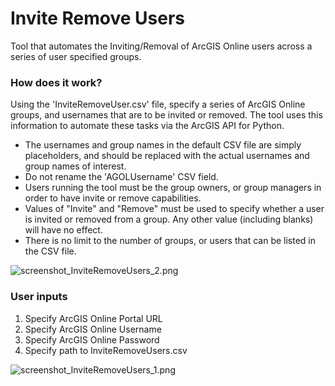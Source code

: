 # Invite Remove Users

Tool that automates the Inviting/Removal of ArcGIS Online users across a series of user specified groups.

### How does it work?

Using the 'InviteRemoveUser.csv' file, specify a series of ArcGIS Online groups, and usernames that are to be invited or removed. The tool uses this information to automate these tasks via the ArcGIS API for Python.

- The usernames and group names in the default CSV file are simply placeholders, and should be replaced with the actual usernames and group names of interest.
- Do not rename the 'AGOLUsername' CSV field.
- Users running the tool must be the group owners, or group managers in order to have invite or remove capabilities.
- Values of "Invite" and "Remove" must be used to specify whether a user is invited or removed from a group. Any other value (including blanks) will have no effect.
- There is no limit to the number of groups, or users that can be listed in the CSV file.

![screenshot_InviteRemoveUsers_2.png](/docs/screenshot_InviteRemoveUsers_2.png?raw=true)

### User inputs

1. Specify ArcGIS Online Portal URL
2. Specify ArcGIS Online Username
3. Specify ArcGIS Online Password
4. Specify path to InviteRemoveUsers.csv


![screenshot_InviteRemoveUsers_1.png](/docs/screenshot_InviteRemoveUsers_1.png?raw=true)
